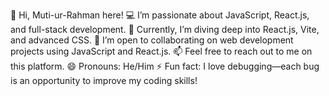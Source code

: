 👋 Hi, Muti-ur-Rahman here!
💻 I’m passionate about JavaScript, React.js, and full-stack development.
🌱 Currently, I’m diving deep into React.js, Vite, and advanced CSS.
🤝 I’m open to collaborating on web development projects using JavaScript and React.js.
📫 Feel free to reach out to me on this platform.
😄 Pronouns: He/Him
⚡ Fun fact: I love debugging—each bug is an opportunity to improve my coding skills!
